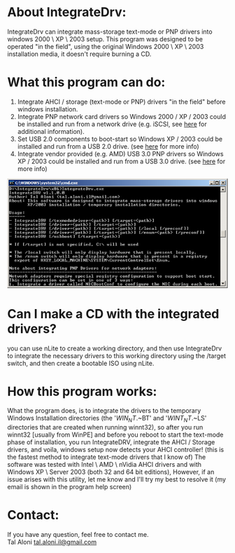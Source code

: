 About IntegrateDrv:
===================
IntegrateDrv can integrate mass-storage text-mode or PNP drivers into windows 2000 \ XP \ 2003 setup.
This program was designed to be operated "in the field", using the original Windows 2000 \ XP \ 2003 installation media, it doesn't require burning a CD.  

What this program can do:
===================================
1. Integrate AHCI / storage (text-mode or PNP) drivers "in the field" before windows installation.
2. Integrate PNP network card drivers so Windows 2000 / XP / 2003 could be installed and run from a network drive (e.g. iSCSI, see [here](http://ipxe.org/appnote/xp_2003_direct_install) for additional information).
3. Set USB 2.0 components to boot-start so Windows XP / 2003 could be installed and run from a USB 2.0 drive. (see [here](http://reboot.pro/topic/18107-integratedrv-install-xp-2003-to-a-usb-30-disk-and-boot-from-it/) for more info)
4. Integrate vendor provided (e.g. AMD) USB 3.0 PNP drivers so Windows XP / 2003 could be installed and run from a USB 3.0 drive. (see [here](http://reboot.pro/topic/18107-integratedrv-install-xp-2003-to-a-usb-30-disk-and-boot-from-it/) for more info)

![IntegrateDrv UI](IntegrateDrv-UI.png)


Can I make a CD with the integrated drivers?
============================================
you can use nLite to create a working directory, and then use IntegrateDrv to integrate the necessary drivers to this working directory using the /target switch, and then create a bootable ISO using nLite.

How this program works:
=======================
What the program does, is to integrate the drivers to the temporary Windows Installation directories (the '$WIN_NT$.~BT' and '$WINT_NT$.~LS' directories that are created when running winnt32), so after you run winnt32 [usually from WinPE] and before you reboot to start the text-mode phase of installation, you run IntegrateDRV, integrate the AHCI / Storage drivers, and voila, windows setup now detects your AHCI controller! (this is the fastest method to integrate text-mode drivers that I know of)
The software was tested with Intel \ AMD \ nVidia AHCI drivers and with Windows XP \ Server 2003 (both 32 and 64 bit editions),
However, if an issue arises with this utility, let me know and I'll try my best to resolve it (my email is shown in the program help screen)

Contact:
========
If you have any question, feel free to contact me.  
Tal Aloni <tal.aloni.il@gmail.com>
